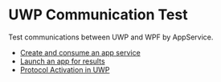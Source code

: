 ﻿# UWP Communication Test

Test communications between UWP and WPF by AppService.

- [Create and consume an app service](https://learn.microsoft.com/en-us/windows/uwp/launch-resume/how-to-create-and-consume-an-app-service)
- [Launch an app for results](https://learn.microsoft.com/en-us/windows/uwp/launch-resume/how-to-launch-an-app-for-results)
- [Protocol Activation in UWP](https://stackoverflow.com/questions/38627876/protocol-activation-in-uwp)
